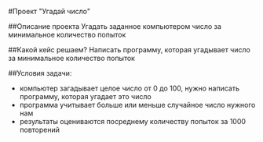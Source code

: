 #Проект "Угадай число"

##Описание проекта
Угадать заданное компьютером число за минимальное количество попыток

##Какой кейс решаем?
Написать программу, которая угадывает число за минимальное количество попыток

##Условия задачи:
- компьютер загадывает целое число от 0 до 100, нужно написать программу, которая угадает это число
- программа учитывает больше или меньше случайное число нужного нам
- результаты оцениваются посреднему количеству попыток за 1000 повторений
